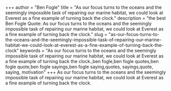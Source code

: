 +++
author = "Ben Fogle"
title = "As our focus turns to the oceans and the seemingly impossible task of repairing our marine habitat, we could look at Everest as a fine example of turning back the clock."
description = "the best Ben Fogle Quote: As our focus turns to the oceans and the seemingly impossible task of repairing our marine habitat, we could look at Everest as a fine example of turning back the clock."
slug = "as-our-focus-turns-to-the-oceans-and-the-seemingly-impossible-task-of-repairing-our-marine-habitat-we-could-look-at-everest-as-a-fine-example-of-turning-back-the-clock"
keywords = "As our focus turns to the oceans and the seemingly impossible task of repairing our marine habitat, we could look at Everest as a fine example of turning back the clock.,ben fogle,ben fogle quotes,ben fogle quote,ben fogle sayings,ben fogle saying,quotes, sayings,quote, saying, motivation"
+++
As our focus turns to the oceans and the seemingly impossible task of repairing our marine habitat, we could look at Everest as a fine example of turning back the clock.
